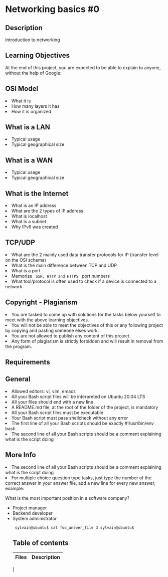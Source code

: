 # Networking basics #0

## Description 
Introduction to networking

## Learning Objectives
At the end of this project, you are expected to be able to explain to anyone, without the help of Google:

## OSI Model
<li> What it is </li>
<li> How many layers it has </li>
<li> How it is organized</li>

## What is a LAN
<li> Typical usage </li>
<li> Typical geographical size </li>

## What is a WAN
<li> Typical usage </li>
<li> Typical geographical size </li>

## What is the Internet
<li> What is an IP address </li>
<li> What are the 2 types of IP address </li>
<li> What is localhost </li>
<li> What is a subnet </li>
<li> Why IPv6 was created </li> 

## TCP/UDP
<li> What are the 2 mainly used data transfer protocols for IP (transfer level on the OSI schema) </li>
<li> What is the main difference between TCP and UDP </li>
<li> What is a port </li>
<li> Memorize <code> SSH, HTTP and HTTPS </code>  port numbers </li>
<li> What tool/protocol is often used to check if a device is connected to a network </li>

## Copyright - Plagiarism
<li> You are tasked to come up with solutions for the tasks below yourself to meet with the above learning objectives. </li>
<li> You will not be able to meet the objectives of this or any following project by copying and pasting someone elses work. </li>
<li> You are not allowed to publish any content of this project. </li>
<li> Any form of plagiarism is strictly forbidden and will result in removal from the program. </li>

## Requirements
## General
<li> Allowed editors: vi, vim, emacs </li>
<li> All your Bash script files will be interpreted on Ubuntu 20.04 LTS </li>
<li> All your files should end with a new line </li>
<li> A README.md file, at the root of the folder of the project, is mandatory </li> 
<li> All your Bash script files must be executable </li>
<li> Your Bash script must pass shellcheck without any error </li>
<li> The first line of all your Bash scripts should be exactly #!/usr/bin/env bash </li>
<li> The second line of all your Bash scripts should be a comment explaining what is the script doing </li>

## More Info
<li> The second line of all your Bash scripts should be a comment explaining what is the script doing </li>

<li> For multiple choice question type tasks, just type the number of the correct answer in your answer file, add a new line for every new answer, example: </li>

What is the most important position in a software company?
<ul type="1">

<li> Project manager </li>
<li> Backend developer </li>
<li> System administrator </li>

<code> sylvain@ubuntu$ cat foo_answer_file
3
sylvain@ubuntu$
</code>

## Table of contents
Files | Description
------|------------
[

